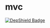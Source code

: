 # mvc
[![DepShield Badge](https://depshield.sonatype.org/badges/owner/repository/depshield.svg)](https://depshield.github.io)

